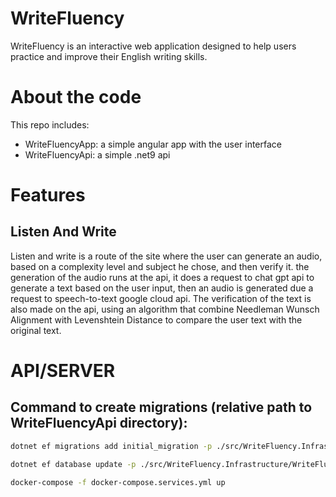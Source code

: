 # WriteFluency
WriteFluency is an interactive web application designed to help users practice and improve their English writing skills.

# About the code
This repo includes:
- WriteFluencyApp: a simple angular app with the user interface
- WriteFluencyApi: a simple .net9 api

# Features
## Listen And Write

Listen and write is a route of the site where the user can generate an audio, based on a complexity level and subject he chose, and then verify it. the generation of the audio runs at the api, it does a request to chat gpt api to generate a text based on the user input, then an audio is generated due a request to speech-to-text google cloud api. The verification of the text is also made on the api, using an algorithm that combine Needleman Wunsch Alignment with Levenshtein Distance to compare the user text with the original text. 

# API/SERVER

## Command to create migrations (relative path to WriteFluencyApi directory):

```bash
dotnet ef migrations add initial_migration -p ./src/WriteFluency.Infrastructure/WriteFluency.Infrastructure.csproj -s ./src/WriteFluency.WebApi/WriteFluency.WebApi.csproj 

dotnet ef database update -p ./src/WriteFluency.Infrastructure/WriteFluency.Infrastructure.csproj -s ./src/WriteFluency.WebApi/WriteFluency.WebApi.csproj 

docker-compose -f docker-compose.services.yml up
```